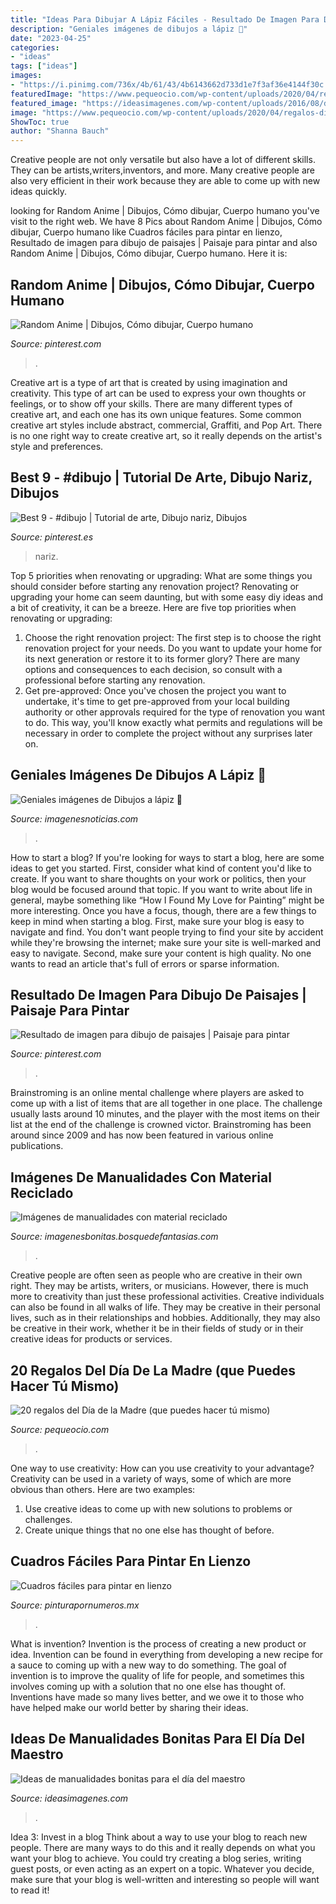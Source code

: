```yaml
---
title: "Ideas Para Dibujar A Lápiz Fáciles - Resultado De Imagen Para Dibujo De Paisajes"
description: "Geniales imágenes de dibujos a lápiz 🥇"
date: "2023-04-25"
categories:
- "ideas"
tags: ["ideas"]
images:
- "https://i.pinimg.com/736x/4b/61/43/4b6143662d733d1e7f3af36e4144f30c.jpg"
featuredImage: "https://www.pequeocio.com/wp-content/uploads/2020/04/regalos-dia-de-la-madre-caseros.jpg"
featured_image: "https://ideasimagenes.com/wp-content/uploads/2016/08/doce-1.jpg"
image: "https://www.pequeocio.com/wp-content/uploads/2020/04/regalos-dia-de-la-madre-caseros.jpg"
ShowToc: true
author: "Shanna Bauch"
---
```



Creative people are not only versatile but also have a lot of different skills. They can be artists,writers,inventors, and more. Many creative people are also very efficient in their work because they are able to come up with new ideas quickly.

	

		
looking for Random Anime | Dibujos, Cómo dibujar, Cuerpo humano you've visit to the right web. We have 8 Pics about Random Anime | Dibujos, Cómo dibujar, Cuerpo humano like Cuadros fáciles para pintar en lienzo, Resultado de imagen para dibujo de paisajes | Paisaje para pintar and also Random Anime | Dibujos, Cómo dibujar, Cuerpo humano. Here it is:
		
    
## Random Anime | Dibujos, Cómo Dibujar, Cuerpo Humano

<img loading=lazy src="https://i.pinimg.com/736x/d2/b3/f8/d2b3f8e4cd1425a30ec42f72d470a09a.jpg" onerror="this.onerror=null;this.src='https://tse3.mm.bing.net/th?id=OIP.q639uka6yyDYZ3sQDStTJwHaJ3&amp;pid=15.1';" alt="Random Anime | Dibujos, Cómo dibujar, Cuerpo humano">

_Source: pinterest.com_

>. 

	

Creative art is a type of art that is created by using imagination and creativity. This type of art can be used to express your own thoughts or feelings, or to show off your skills. There are many different types of creative art, and each one has its own unique features. Some common creative art styles include abstract, commercial, Graffiti, and Pop Art. There is no one right way to create creative art, so it really depends on the artist's style and preferences.

    
## Best 9 - #dibujo | Tutorial De Arte, Dibujo Nariz, Dibujos

<img loading=lazy src="https://i.pinimg.com/736x/c1/52/0e/c1520e5d1baaa9d48dce61c9e3782fc5.jpg" onerror="this.onerror=null;this.src='https://tse3.mm.bing.net/th?id=OIP.NSwvoj_ReV--Co5k2Hsa7gHaNL&amp;pid=15.1';" alt="Best 9 - #dibujo | Tutorial de arte, Dibujo nariz, Dibujos">

_Source: pinterest.es_

>nariz. 

	

Top 5 priorities when renovating or upgrading: What are some things you should consider before starting any renovation project?
Renovating or upgrading your home can seem daunting, but with some easy diy ideas and a bit of creativity, it can be a breeze. Here are five top priorities when renovating or upgrading: 
1. Choose the right renovation project: The first step is to choose the right renovation project for your needs. Do you want to update your home for its next generation or restore it to its former glory? There are many options and consequences to each decision, so consult with a professional before starting any renovation. 
2. Get pre-approved: Once you've chosen the project you want to undertake, it's time to get pre-approved from your local building authority or other approvals required for the type of renovation you want to do. This way, you'll know exactly what permits and regulations will be necessary in order to complete the project without any surprises later on.

    
## Geniales Imágenes De Dibujos A Lápiz 🥇

<img loading=lazy src="https://imagenesnoticias.com/wp-content/uploads/2019/07/DibujosLapiz34.jpg" onerror="this.onerror=null;this.src='https://tse4.mm.bing.net/th?id=OIP.CYx4drXRQc5HcGOi41ewnwHaKe&amp;pid=15.1';" alt="Geniales imágenes de Dibujos a lápiz 🥇">

_Source: imagenesnoticias.com_

>. 

	

How to start a blog?
If you're looking for ways to start a blog, here are some ideas to get you started. First, consider what kind of content you'd like to create. If you want to share thoughts on your work or politics, then your blog would be focused around that topic. If you want to write about life in general, maybe something like “How I Found My Love for Painting” might be more interesting. Once you have a focus, though, there are a few things to keep in mind when starting a blog. First, make sure your blog is easy to navigate and find. You don't want people trying to find your site by accident while they're browsing the internet; make sure your site is well-marked and easy to navigate. Second, make sure your content is high quality. No one wants to read an article that's full of errors or sparse information.

    
## Resultado De Imagen Para Dibujo De Paisajes | Paisaje Para Pintar

<img loading=lazy src="https://i.pinimg.com/736x/4b/61/43/4b6143662d733d1e7f3af36e4144f30c.jpg" onerror="this.onerror=null;this.src='https://tse3.mm.bing.net/th?id=OIP.A4j9Kyoi6sYBH4JKPSYRVwHaF0&amp;pid=15.1';" alt="Resultado de imagen para dibujo de paisajes | Paisaje para pintar">

_Source: pinterest.com_

>. 

	

Brainstroming is an online mental challenge where players are asked to come up with a list of items that are all together in one place. The challenge usually lasts around 10 minutes, and the player with the most items on their list at the end of the challenge is crowned victor. Brainstroming has been around since 2009 and has now been featured in various online publications.

    
## Imágenes De Manualidades Con Material Reciclado

<img loading=lazy src="https://imagenesbonitas.bosquedefantasias.com/wp-content/uploads/2021/05/ideas-material-reciclado-11.jpg" onerror="this.onerror=null;this.src='https://tse4.mm.bing.net/th?id=OIP.rlllhnkbNeZr-Mn6y9g5OQAAAA&amp;pid=15.1';" alt="Imágenes de manualidades con material reciclado">

_Source: imagenesbonitas.bosquedefantasias.com_

>. 

	

Creative people are often seen as people who are creative in their own right. They may be artists, writers, or musicians. However, there is much more to creativity than just these professional activities. Creative individuals can also be found in all walks of life. They may be creative in their personal lives, such as in their relationships and hobbies. Additionally, they may also be creative in their work, whether it be in their fields of study or in their creative ideas for products or services.

    
## 20 Regalos Del Día De La Madre (que Puedes Hacer Tú Mismo)

<img loading=lazy src="https://www.pequeocio.com/wp-content/uploads/2020/04/regalos-dia-de-la-madre-caseros.jpg" onerror="this.onerror=null;this.src='https://tse2.mm.bing.net/th?id=OIP.QnPPwTplyLs-wMZu_muc8QHaLH&amp;pid=15.1';" alt="20 regalos del Día de la Madre (que puedes hacer tú mismo)">

_Source: pequeocio.com_

>. 

	

One way to use creativity: How can you use creativity to your advantage?
Creativity can be used in a variety of ways, some of which are more obvious than others. Here are two examples: 
1. Use creative ideas to come up with new solutions to problems or challenges.
2. Create unique things that no one else has thought of before.

    
## Cuadros Fáciles Para Pintar En Lienzo

<img loading=lazy src="https://static.tildacdn.com/tild3665-6439-4038-a265-636432653035/e8b9f4fc059752a3cc57.jpg" onerror="this.onerror=null;this.src='https://tse2.mm.bing.net/th?id=OIP.otceHgUqInTxsaKmafzOLAHaE1&amp;pid=15.1';" alt="Cuadros fáciles para pintar en lienzo">

_Source: pinturapornumeros.mx_

>. 

	

What is invention?
Invention is the process of creating a new product or idea. Invention can be found in everything from developing a new recipe for a sauce to coming up with a new way to do something. The goal of invention is to improve the quality of life for people, and sometimes this involves coming up with a solution that no one else has thought of. Inventions have made so many lives better, and we owe it to those who have helped make our world better by sharing their ideas.

    
## Ideas De Manualidades Bonitas Para El Día Del Maestro

<img loading=lazy src="https://ideasimagenes.com/wp-content/uploads/2016/08/doce-1.jpg" onerror="this.onerror=null;this.src='https://tse2.mm.bing.net/th?id=OIP.xkFW7rBUxYf_92me54RheAHaIZ&amp;pid=15.1';" alt="Ideas de manualidades bonitas para el día del maestro">

_Source: ideasimagenes.com_

>. 

	

Idea 3: Invest in a blog
Think about a way to use your blog to reach new people. There are many ways to do this and it really depends on what you want your blog to achieve. You could try creating a blog series, writing guest posts, or even acting as an expert on a topic. Whatever you decide, make sure that your blog is well-written and interesting so people will want to read it!

